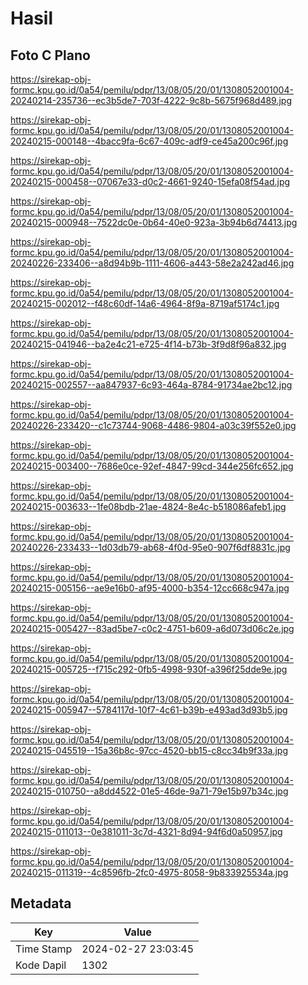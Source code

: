 # Hasil

## Foto C Plano

https://sirekap-obj-formc.kpu.go.id/0a54/pemilu/pdpr/13/08/05/20/01/1308052001004-20240214-235736--ec3b5de7-703f-4222-9c8b-5675f968d489.jpg

https://sirekap-obj-formc.kpu.go.id/0a54/pemilu/pdpr/13/08/05/20/01/1308052001004-20240215-000148--4bacc9fa-6c67-409c-adf9-ce45a200c96f.jpg

https://sirekap-obj-formc.kpu.go.id/0a54/pemilu/pdpr/13/08/05/20/01/1308052001004-20240215-000458--07067e33-d0c2-4661-9240-15efa08f54ad.jpg

https://sirekap-obj-formc.kpu.go.id/0a54/pemilu/pdpr/13/08/05/20/01/1308052001004-20240215-000948--7522dc0e-0b64-40e0-923a-3b94b6d74413.jpg

https://sirekap-obj-formc.kpu.go.id/0a54/pemilu/pdpr/13/08/05/20/01/1308052001004-20240226-233406--a8d94b9b-1111-4606-a443-58e2a242ad46.jpg

https://sirekap-obj-formc.kpu.go.id/0a54/pemilu/pdpr/13/08/05/20/01/1308052001004-20240215-002012--f48c60df-14a6-4964-8f9a-8719af5174c1.jpg

https://sirekap-obj-formc.kpu.go.id/0a54/pemilu/pdpr/13/08/05/20/01/1308052001004-20240215-041946--ba2e4c21-e725-4f14-b73b-3f9d8f96a832.jpg

https://sirekap-obj-formc.kpu.go.id/0a54/pemilu/pdpr/13/08/05/20/01/1308052001004-20240215-002557--aa847937-6c93-464a-8784-91734ae2bc12.jpg

https://sirekap-obj-formc.kpu.go.id/0a54/pemilu/pdpr/13/08/05/20/01/1308052001004-20240226-233420--c1c73744-9068-4486-9804-a03c39f552e0.jpg

https://sirekap-obj-formc.kpu.go.id/0a54/pemilu/pdpr/13/08/05/20/01/1308052001004-20240215-003400--7686e0ce-92ef-4847-99cd-344e256fc652.jpg

https://sirekap-obj-formc.kpu.go.id/0a54/pemilu/pdpr/13/08/05/20/01/1308052001004-20240215-003633--1fe08bdb-21ae-4824-8e4c-b518086afeb1.jpg

https://sirekap-obj-formc.kpu.go.id/0a54/pemilu/pdpr/13/08/05/20/01/1308052001004-20240226-233433--1d03db79-ab68-4f0d-95e0-907f6df8831c.jpg

https://sirekap-obj-formc.kpu.go.id/0a54/pemilu/pdpr/13/08/05/20/01/1308052001004-20240215-005156--ae9e16b0-af95-4000-b354-12cc668c947a.jpg

https://sirekap-obj-formc.kpu.go.id/0a54/pemilu/pdpr/13/08/05/20/01/1308052001004-20240215-005427--83ad5be7-c0c2-4751-b609-a6d073d06c2e.jpg

https://sirekap-obj-formc.kpu.go.id/0a54/pemilu/pdpr/13/08/05/20/01/1308052001004-20240215-005725--f715c292-0fb5-4998-930f-a396f25dde9e.jpg

https://sirekap-obj-formc.kpu.go.id/0a54/pemilu/pdpr/13/08/05/20/01/1308052001004-20240215-005947--5784117d-10f7-4c61-b39b-e493ad3d93b5.jpg

https://sirekap-obj-formc.kpu.go.id/0a54/pemilu/pdpr/13/08/05/20/01/1308052001004-20240215-045519--15a36b8c-97cc-4520-bb15-c8cc34b9f33a.jpg

https://sirekap-obj-formc.kpu.go.id/0a54/pemilu/pdpr/13/08/05/20/01/1308052001004-20240215-010750--a8dd4522-01e5-46de-9a71-79e15b97b34c.jpg

https://sirekap-obj-formc.kpu.go.id/0a54/pemilu/pdpr/13/08/05/20/01/1308052001004-20240215-011013--0e381011-3c7d-4321-8d94-94f6d0a50957.jpg

https://sirekap-obj-formc.kpu.go.id/0a54/pemilu/pdpr/13/08/05/20/01/1308052001004-20240215-011319--4c8596fb-2fc0-4975-8058-9b833925534a.jpg


## Metadata

| Key        | Value               |
| ---------- | ------------------- |
| Time Stamp | 2024-02-27 23:03:45 |
| Kode Dapil | 1302                |



